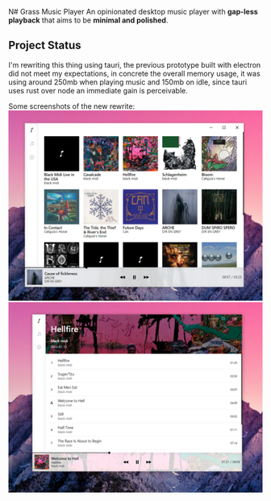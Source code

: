 N# Grass Music Player
An opinionated desktop music player with **gap-less playback** that aims to be **minimal and polished**.

## Project Status
I'm rewriting this thing using tauri, the previous prototype built with electron did not meet my expectations, in concrete the overall memory usage, it was using around 250mb when playing music and 150mb on idle, since tauri uses rust over node an immediate gain is perceivable.

Some screenshots of the new rewrite:
![preview 1](docs/assets/readme-preview-1.png)
![preview 2](docs/assets/readme-preview-2.png)

